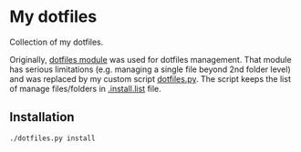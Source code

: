# My dotfiles

Collection of my dotfiles.

Originally,
[dotfiles module](https://pypi.python.org/pypi/dotfiles) was used for dotfiles
management. That module has serious limitations (e.g. managing a single file
beyond 2nd folder level) and was replaced by my custom script
[dotfiles.py](dotfiles.py). The script keeps the list of manage files/folders in
[.install.list](.install.list) file.

## Installation

    ./dotfiles.py install
